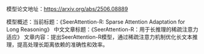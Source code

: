 模型论文地址：https://arxiv.org/abs/2506.08889

模型概述：当前标题：《SeerAttention-R: Sparse Attention Adaptation for Long Reasoning》
中文文章标题：《SeerAttention-R：用于长推理的稀疏注意力适应》
文章内容：提出SeerAttention-R模型，通过稀疏注意力机制优化长文本推理，提高处理长距离依赖的准确性和效率。

